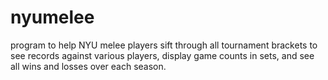 # nyumelee
program to help NYU melee players sift through all tournament brackets to see records against various players, display game counts in sets, and see all wins and losses over each season. 
